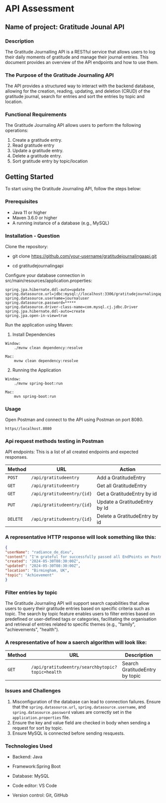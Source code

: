 # API Assessment 

## Name of project: Gratitude Jounal API 

### Description
The Gratitude Journalling API is a RESTful service that allows users to log their daily moments of gratitude and manage their journal entries. 
This document provides an overview of the API endpoints and how to use them.

### The Purpose of the Gratitude Journaling API
The API provides a structured way to interact with the backend database, allowing for the creation, reading, updating, and deletion (CRUD) of the gratitude journal, search for entries and sort the entries by topic and location. 

### Functional Requirements 
 The Gratitude Journaling API allows users to perform the following operations:
  
  1. Create a gratitude entry.
  2. Read gratitude entry
  3. Update a gratitude entry.
  4. Delete a gratitude entry.
  5. Sort gratitude entry by topic/location

## Getting Started
To start using the Gratitude Journaling API, follow the steps below:

### Prerequisites
- Java 11 or higher
- Maven 3.6.0 or higher
- A running instance of a database (e.g., MySQL)

### Installation - Question 
Clone the repository:

* git clone https://github.com/your-username/gratitudejournalingaapi.git

* cd gratitudejournalingapi


Configure your database connection in src/main/resources/application.properties:

```
spring.jpa.hibernate.ddl-auto=update
spring.datasource.url=jdbc:mysql://localhost:3306/gratitudejournalingapi
spring.datasource.username=journaluser
spring.datasource.password=*****
spring.datasource.driver-class-name=com.mysql.cj.jdbc.Driver
spring.jpa.hibernate.ddl-auto=create
spring.jpa.open-in-view=true
```
Run the application using Maven:

1. Install Dependencies 

```
Window:  
    ./mvnw clean dependency:resolve
```

```
Mac:  
    mvnw clean dependency:resolve
```
2.  Running the Application   

````
Window: 
    ./mvnw spring-boot:run
````  
````
Mac:
    mvn spring-boot:run
````

### Usage
Open Postman and connect to the API using Postman on port 8080.

```
https//localhost.8080
```

### Api request methods testing in Postman

API endpoints: This is a list of all created endpoints and expected responses.

| Method   | URL                              | Action                   |
| -------- | ---------------------------------| --------------------------------|
| `POST`   | `/api/gratitudeentry`            | Add a GratitudeEntry            |
| `GET`    | `/api/gratitudeentry`            | Get all GratitudeEntry          |
| `GET`    | `/api/gratitudeentry/{id}`       | Get a GratitudeEntry by id      |
| `PUT`    | `/api/gratitudeentry/{id}`       | Update a GratitudeEntry by Id   |
| `DELETE` | `/api/gratitudeentry/{id}`       | Delete a GratitudeEntry by id   |

###  A representative HTTP response will look something like this:
``` JSON 
{  
"userName": "radiance_de_dieu",
"content": "I'm grateful for successfully passed all EndPoints on Postman.",
"created": "2024-05-30T08:30:00Z",
"updated": "2024-05-30T08:30:00Z",
"location": "Birmingham, UK",
"topic": "Achievement"
}
```
### Filter entries by topic
The Gratitude Journaling API will support search capabilities that allow users to query their gratitude entries based on specific criteria such as  topic. The search by topic feature enables users to filter entries based on predefined or user-defined tags or categories, facilitating the organisation and retrieval of entries related to specific themes (e.g., "family", "achievements", "health"). 

### A respresentative of how a saerch algorithm will look like:

| Method   | URL                                                        | Description                       | Key               | value     |
| -------- | -----------------------------------------------------------|-----------------------------------|-------------------|-----------|
| `GET`    | `/api/gratitudeentry/searchbytopic?topic=health`           | Search GratitudeEntry by topic    |Topic              | Health    |


### Issues and Challenges
1. Misconfiguration of the database can lead to connection failures. Ensure that the `spring.datasource.url`, `spring.datasource.username`, and `spring.datasource.password` values are correctly set in the `application.properties` file.
2. Ensure the key and value field are checked in body when sending a request for sort by topic.
3. Ensure MySQL is connected before sending resquests.

### Technologies Used

- Backend: Java

- Framework:Spring Boot

- Database: MySQL

- Code editor:  VS Code

- Version control: Git, GitHub
